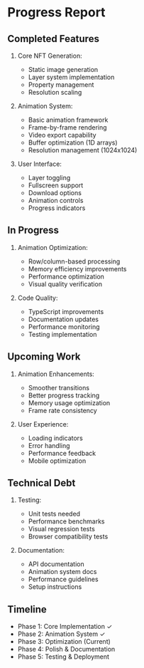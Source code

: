 # Progress Report

## Completed Features
1. Core NFT Generation:
   - Static image generation
   - Layer system implementation
   - Property management
   - Resolution scaling

2. Animation System:
   - Basic animation framework
   - Frame-by-frame rendering
   - Video export capability
   - Buffer optimization (1D arrays)
   - Resolution management (1024x1024)

3. User Interface:
   - Layer toggling
   - Fullscreen support
   - Download options
   - Animation controls
   - Progress indicators

## In Progress
1. Animation Optimization:
   - Row/column-based processing
   - Memory efficiency improvements
   - Performance optimization
   - Visual quality verification

2. Code Quality:
   - TypeScript improvements
   - Documentation updates
   - Performance monitoring
   - Testing implementation

## Upcoming Work
1. Animation Enhancements:
   - Smoother transitions
   - Better progress tracking
   - Memory usage optimization
   - Frame rate consistency

2. User Experience:
   - Loading indicators
   - Error handling
   - Performance feedback
   - Mobile optimization

## Technical Debt
1. Testing:
   - Unit tests needed
   - Performance benchmarks
   - Visual regression tests
   - Browser compatibility tests

2. Documentation:
   - API documentation
   - Animation system docs
   - Performance guidelines
   - Setup instructions

## Timeline
- Phase 1: Core Implementation ✓
- Phase 2: Animation System ✓
- Phase 3: Optimization (Current)
- Phase 4: Polish & Documentation
- Phase 5: Testing & Deployment 